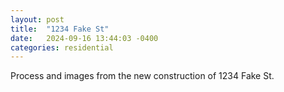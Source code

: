 ```yaml
---
layout: post
title:  "1234 Fake St"
date:   2024-09-16 13:44:03 -0400
categories: residential
---
```


Process and images from the new construction of 1234 Fake St.